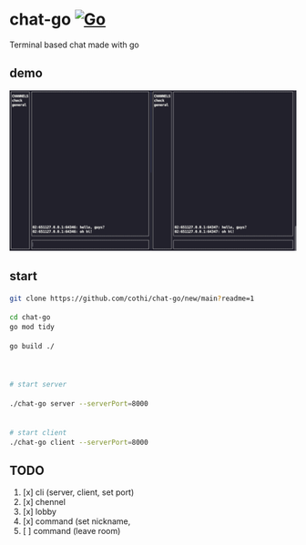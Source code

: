 # chat-go [![Go](https://github.com/cothi/chat-go/actions/workflows/go.yml/badge.svg)](https://github.com/cothi/chat-go/actions/workflows/go.yml)

Terminal based chat made with go

## demo
![demo](/assets/demo_view2.png)


## start

```bash
git clone https://github.com/cothi/chat-go/new/main?readme=1

cd chat-go
go mod tidy

go build ./



# start server

./chat-go server --serverPort=8000


# start client 
./chat-go client --serverPort=8000

```

## TODO
1. [x] cli (server, client, set port)
2. [x] chennel
3. [x] lobby
4. [x] command (set nickname,
5. [ ] command (leave room)
